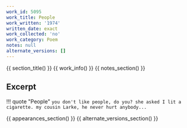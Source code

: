 ```yaml
---
work_id: 5095
work_title: People
work_written: '1974'
written_date: exact
work_collected: 'no'
work_category: Poem
notes: null
alternate_versions: []
---
```


{{ section_title() }}
{{ work_info() }}
{{ notes_section() }}
## Excerpt
!!! quote "People"
    ```
    you don't like people, do you?
    she asked
    I lit a cigarette.
    my cousin Larke, he never hurt anybody...
    ```

{{ appearances_section() }}
{{ alternate_versions_section() }}